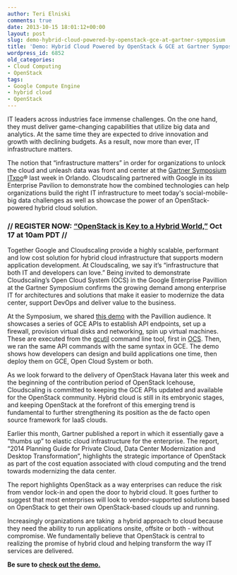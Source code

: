 ```yaml
---
author: Teri Elniski
comments: true
date: 2013-10-15 18:01:12+00:00
layout: post
slug: demo-hybrid-cloud-powered-by-openstack-gce-at-gartner-symposium
title: 'Demo: Hybrid Cloud Powered by OpenStack & GCE at Gartner Symposium'
wordpress_id: 6852
old_categories:
- Cloud Computing
- OpenStack
tags:
- Google Compute Engine
- hybrid cloud
- OpenStack
---
```





IT leaders across industries face immense challenges. On the one hand, they must deliver game-changing capabilities that utilize big data and analytics. At the same time they are expected to drive innovation and growth with declining budgets. As a result, now more than ever, IT infrastructure matters.




The notion that “infrastructure matters” in order for organizations to unlock the cloud and unleash data was front and center at the [Gartner Symposium ITxpo](http://www.gartner.com/technology/symposium/)® last week in Orlando. Cloudscaling partnered with Google in its Enterprise Pavilion to demonstrate how the combined technologies can help organizations build the right IT infrastructure to meet today's social-mobile-big data challenges as well as showcase the power of an OpenStack-powered hybrid cloud solution.




### // REGISTER NOW: [“OpenStack is Key to a Hybrid World,”](http://go.cloudscaling.com/cloudscaling-fall-2013-webinar-series) Oct 17 at 10am PDT //







Together Google and Cloudscaling provide a highly scalable, performant and low cost solution for hybrid cloud infrastructure that supports modern application development. At Cloudscaling, we say it’s “infrastructure that both IT and developers can love.” Being invited to demonstrate Cloudscaling’s Open Cloud System (OCS) in the Google Enterprise Pavillion at the Gartner Symposium confirms the growing demand among enterprise IT for architectures and solutions that make it easier to modernize the data center, support DevOps and deliver value to the business.




At the Symposium, we shared [this demo](http://go.cloudscaling.com/hybrid-cloud-demonstration-signup) with the Pavillion audience. It showcases a series of GCE APIs to establish API endpoints, set up a firewall, provision virtual disks and networking, spin up virtual machines. These are executed from the [gcutil](https://developers.google.com/compute/docs/gcutil/) command line tool, first in [OCS](http://cloudscaling.com/products/ocs-system-overview/). Then, we ran the same API commands with the same syntax in GCE. The demo shows how developers can design and build applications one time, then deploy them on GCE, Open Cloud System or both.




As we look forward to the delivery of OpenStack Havana later this week and the beginning of the contribution period of OpenStack Icehouse, Cloudscaling is committed to keeping the GCE APIs updated and available for the OpenStack community. Hybrid cloud is still in its embryonic stages, and keeping OpenStack at the forefront of this emerging trend is fundamental to further strengthening its position as the de facto open source framework for IaaS clouds.




Earlier this month, Gartner published a report in which it essentially gave a “thumbs up” to elastic cloud infrastructure for the enterprise. The report, “2014 Planning Guide for Private Cloud, Data Center Modernization and Desktop Transformation”, highlights the strategic importance of OpenStack as part of the cost equation associated with cloud computing and the trend towards modernizing the data center.




The report highlights OpenStack as a way enterprises can reduce the risk from vendor lock-in and open the door to hybrid cloud. It goes further to suggest that most enterprises will look to vendor-supported solutions based on OpenStack to get their own OpenStack-based clouds up and running.




Increasingly organizations are taking  a hybrid approach to cloud because they need the ability to run applications onsite, offsite or both - without compromise. We fundamentally believe that OpenStack is central to realizing the promise of hybrid cloud and helping transform the way IT services are delivered.




**Be sure to [check out the demo.](http://go.cloudscaling.com/hybrid-cloud-demonstration-signup)**






